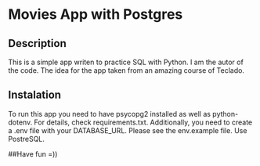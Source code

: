 # Movies App with Postgres

## Description
This is a simple app writen to practice SQL with Python. I am the autor of the code. The idea for the app taken from an amazing course of Teclado.

## Instalation
To run this app you need to have psycopg2 installed as well as python-dotenv. For details, check requirements.txt. Additionally, you need to create a .env file with your DATABASE_URL. Please see the env.example file. Use PostreSQL.

##Have fun =))

